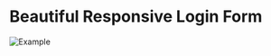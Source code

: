 # Beautiful Responsive Login Form 
![Example](https://github.com/mahan-salami/beautiful-responsive-login-form.github.io/blob/main/Mahan%20Web%20Login.png)

